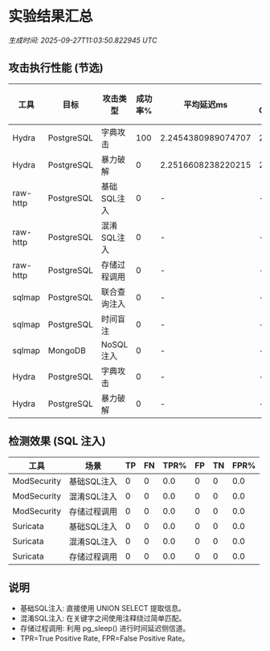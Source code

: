 # 实验结果汇总
_生成时间: 2025-09-27T11:03:50.822945 UTC_
## 攻击执行性能 (节选)
| 工具 | 目标 | 攻击类型 | 成功率% | 平均延迟ms | 峰值CPU% | 峰值内存% | 备注 |
| ---- | ---- | -------- | ------ | ---------- | -------- | -------- | ---- |
| Hydra | PostgreSQL | 字典攻击 | 100 | 2.2454380989074707 | 20.0 | - | 0.5 |
| Hydra | PostgreSQL | 暴力破解 | 0 | 2.2516608238220215 | 28.5 | - | 0.56 |
| raw-http | PostgreSQL | 基础SQL注入 | 0 | - | - | - |  |
| raw-http | PostgreSQL | 混淆SQL注入 | 0 | - | - | - |  |
| raw-http | PostgreSQL | 存储过程调用 | 0 | - | - | - |  |
| sqlmap | PostgreSQL | 联合查询注入 | 0 | - | - | - |  |
| sqlmap | PostgreSQL | 时间盲注 | 0 | - | - | - |  |
| sqlmap | MongoDB | NoSQL注入 | 0 | - | - | - |  |
| Hydra | PostgreSQL | 字典攻击 | 0 | - | - | - |  |
| Hydra | PostgreSQL | 暴力破解 | 0 | - | - | - |  |

## 检测效果 (SQL 注入)
| 工具 | 场景 | TP | FN | TPR% | FP | TN | FPR% |
| ---- | ---- | -- | -- | ---- | -- | -- | ---- |
| ModSecurity | 基础SQL注入 | 0 | 0 | 0.0 | 0 | 0 | 0.0 |
| ModSecurity | 混淆SQL注入 | 0 | 0 | 0.0 | 0 | 0 | 0.0 |
| ModSecurity | 存储过程调用 | 0 | 0 | 0.0 | 0 | 0 | 0.0 |
| Suricata | 基础SQL注入 | 0 | 0 | 0.0 | 0 | 0 | 0.0 |
| Suricata | 混淆SQL注入 | 0 | 0 | 0.0 | 0 | 0 | 0.0 |
| Suricata | 存储过程调用 | 0 | 0 | 0.0 | 0 | 0 | 0.0 |

## 说明
- 基础SQL注入: 直接使用 UNION SELECT 提取信息。
- 混淆SQL注入: 在关键字之间使用注释绕过简单匹配。
- 存储过程调用: 利用 pg_sleep() 进行时间延迟侧信道。
- TPR=True Positive Rate, FPR=False Positive Rate。
